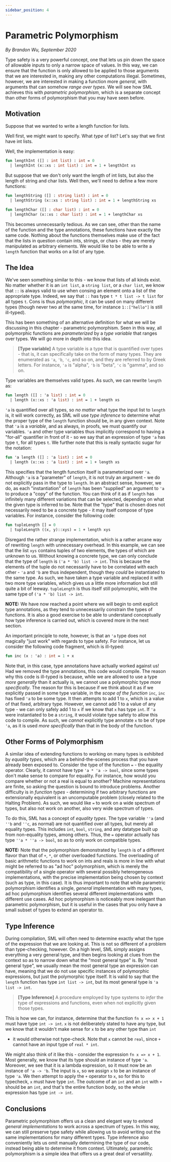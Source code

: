 ```yaml
---
sidebar_position: 4
---
```


# Parametric Polymorphism

_By Brandon Wu, September 2020_

Type safety is a very powerful concept, one that lets us pin down the space of allowable inputs to only a narrow space of values. In this way, we can ensure that the function is only allowed to be applied to those arguments that we are interested in, making any other computations illegal. Sometimes, however, we are interested in making a function more _general_, with arguments that can somehow _range over types_. We will see how SML achieves this with _parametric polymorphism_, which is a separate concept than other forms of polymorphism that you may have seen before.

## Motivation

Suppose that we wanted to write a length function for lists.

Well first, we might want to specify. What _type_ of list? Let's say that we first have int lists.

Well, the implementation is easy:

```sml
fun lengthInt ([] : int list) : int = 0
  | lengthInt (x::xs : int list) : int = 1 + lengthInt xs
```

But suppose that we don't only want the length of int lists, but also the length of string and char lists. Well then, we'll need to define a few more functions:

```sml
fun lengthString ([] : string list) : int = 0
  | lengthString (x::xs : string list) : int = 1 + lengthString xs

fun lengthChar ([] : char list) : int = 0
  | lengthChar (x::xs : char list) : int = 1 + lengthChar xs
```

This becomes unnecessarily tedious. As we can see, other than the name of the function and the type annotations, these functions have exactly the same code. Nothing about the functions themselves make use of the fact that the lists in question contain ints, strings, or chars - they are merely manipulated as arbitrary elements. We would like to be able to write a `length` function that works on a list of any type.

## The Idea

We've seen something similar to this - we know that lists of all kinds exist. No matter whether it is an `int list`, a `string list`, or a `char list`, we know that `::` is always valid to use when consing an element onto a list of the appropriate type. Indeed, we say that `::` has type `t * t list -> t list` for all types `t`. Cons is thus _polymorphic_, it can be used on many different types (though never two at the same time, for instance `1::["hello"]` is still ill-typed).

This has been something of an alternative definition for what we will be discussing in this chapter - parametric polymorphism. Seen in this way, all polymorphic functions are _parameterized_ by a _type variable_ that ranges over types. We will go more in depth into this idea.

> **[Type variable]** A type variable is a type that is quantified over types - that is, it can specifically take on the form of many types. They are enumerated as `'a`, `'b`, `'c`, and so on, and they are referred to by Greek letters. For instance, `'a` is "alpha", `'b` is "beta", `'c` is "gamma", and so on.

Type variables are themselves valid types. As such, we can rewrite `length` as:

```sml
fun length ([] : 'a list) : int = 0
  | length (x::xs : 'a list) : int = 1 + length xs
```

`'a` is quantified over all types, so _no matter_ what type the input list to `length` is, it will work correctly, as SML will use _type inference_ to determine what the proper type of the `length` function should be, in any given context. Note that `'a` is a _variable_, and as always, in proofs, we must quantify our variables. `'a` and other type variables thus implicitly correspond to having a "for-all" quantifier in front of it - so we say that an expression of type `'a` has type `t`, for all types `t`. We further note that this is really syntactic sugar for the notation:

```sml
fun 'a length ([] : 'a list) : int = 0
  | length (x::xs : 'a list) : int = 1 + length xs
```

This specifies that the length function itself is parameterized over `'a`. Although `'a` is a "parameter" of `length`, it is not truly an argument - we do not explicitly pass in the type to `length`. In an abstract sense, however, we do, as each "instantiation" of `length` has been "supplied" an argument to `'a` to produce a "copy" of the function. You can think of it as if `length` has infinitely many different variations that can be selected, depending on what the given type is inferred to be. Note that the "type" that is chosen does not necessarily need to be a concrete type - it may itself compose of type variables. For instance, consider the following code:

```sml
fun tupleLength [] = 0
  | tupleLength ((x, y)::xys) = 1 + length xys
```

Disregard the rather strange implementation, which is a rather arcane way of rewriting `length` with unnecessary overhead. In this example, we can see that the list `xys` contains tuples of two elements, the types of which are unknown to us. Without knowing a concrete type, we can only conclude that the type of `length` is `('a * 'b) list -> int`. This is because the elements of the tuple do not necessarily have to be correlated with each other - `'a` and `'b` are thus independent, though they _could_ be instantiated to the same type. As such, we have taken a type variable and replaced it with two more type variables, which gives us a little more information but still quite a bit of leeway. `tupleLength` is thus itself still polymorphic, with the same type of `('a * 'b) list -> int`.

**NOTE:** We have now reached a point where we will begin to omit explicit type annotations, as they tend to unnecessarily constrain the types of functions. It is also a good exercise to be able to understand conceptually how type inference is carried out, which is covered more in the next section.

An important principle to note, however, is that an `'a` type does not magically "just work" with regards to type safety. For instance, let us consider the following code fragment, which is ill-typed:

```sml
fun inc (x : 'a) : int = 1 + x
```

Note that, in this case, type annotations have actually worked against us! Had we removed the type annotations, this code would compile. The reason why this code is ill-typed is because, while we are allowed to use a type _more generally_ than it actually is, we cannot use a polymorphic type _more specifically_. The reason for this is because if we think about it as if we explicitly passed in some type variable, in the _scope of the function_ `inc`, `inc` has fixed `'a` to be some type. It then attempts to add 1 to `x`, which is a value of that fixed, arbitrary type. However, we cannot add 1 to a value of any type - we can only safely add 1 to `x` if we know that `x` has type `int`. If `'a` were instantiated to be a `string`, it would violate type safety to allow this code to compile. As such, we _cannot_ explicitly type annotate `x` to be of type `'a`, as it is used _more specifically_ than that in the body of the function.

## Other Forms of Polymorphism

A similar idea of extending functions to working on many types is exhibited by _equality types_, which are a behind-the-scenes process that you have already been exposed to. Consider the type of the function `=` - the equality operator. Clearly, it cannot have type `'a * 'a -> bool`, since some types don't make sense to compare for equality. For instance, how would you compare whether or not a real is equal to another? Machine representations are finite, so asking the question is bound to introduce problems. Another difficulty is in _function types_ - determining if two arbitrary functions are extensionally equivalent is an uncomputable problem (closely related to the Halting Problem). As such, we would like `=` to work on a wide spectrum of types, but also not work on another, also very wide spectrum of types.

To do this, SML has a concept of _equality types_. The type variable `''a` (and `''b` and `''c`, as normal) are not quantified over all types, but merely all equality types. This includes `int`, `bool`, `string`, and any datatype built up from non-equality types, among others. Thus, the `=` operator actually has type `''a * ''a -> bool`, so as to only work on compatible types.

**NOTE:** Note that the polymorphism demonstrated by `length` is of a different flavor than that of `+`, `*`, or other overloaded functions. The overloading of basic arithmetic functions to work on ints and reals is more in line with what might be referred to as "ad hoc" polymorphism, which is merely the compatibility of a single operator with several possibly heterogeneous implementations, with the precise implementation being chosen by context (such as type, in this case). It is thus important to note that while parametric polymorphism identifies a single, _general_ implementation with many types, ad hoc polymorphism identifies several different implementations with different use cases. Ad hoc polymorphism is noticeably more inelegant than parametric polymorphism, but it is useful in the cases that you only have a small subset of types to extend an operator to.

## Type Inference

During compilation, SML will often need to determine exactly what the type of the expression that we are looking at. This is not so different of a problem than type-checking, however. On a high level, SML simply assigns everything a very general type, and then begins looking at clues from the context so as to narrow down what the "most general type" is. By "most general type", we usually mean the most general type an expression can have, meaning that we do not use specific instances of polymorphic expressions, but just the polymorphic type itself. It is valid to say that the `length` function has type `int list -> int`, but its most general type is `'a list -> int`.

> **[Type Inference]** A procedure employed by type systems to _infer_ the type of expressions and functions, even when not explicitly given those types.

This is how we can, for instance, determine that the function `fn x => x + 1` must have type `int -> int`. `x` is not deliberately stated to have any type, but we know that it wouldn't make sense for `x` to be any other type than `int`

- it would otherwise not type-check. Note that `x` cannot be `real`, since `+` cannot have an input type of `real * int`.

We might also think of it like this - consider the expression `fn x => x + 1`. Most generally, we know that its type should an instance of type `'a`. Moreover, we see that it is a lambda expression, so it must now be an instance of `'a -> 'b`. The input is `x`, so we assign `x` to be an instance of type `'a`. We then attempt to apply the `+` operator to `x`, so for this to typecheck, `x` must have type `int`. The outcome of an `int` and an `int` with `+` should be an `int`, and that's the entire function body, so the whole expression has type `int -> int`.

## Conclusions

Parametric polymorphism offers us a clean and elegant way to extend _general implementations_ to work across a spectrum of types. In this way, we can still preserve type safety while allowing us to avoid writing out the same implementations for many different types. Type inference also conveniently lets us omit manually determining the type of our code, instead being able to determine it from context. Ultimately, parametric polymorphism is a simple idea that offers us a great deal of versatility.
